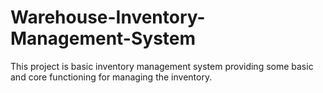 # Warehouse-Inventory-Management-System
This project is basic inventory management system providing some basic and core functioning for managing the inventory. 
